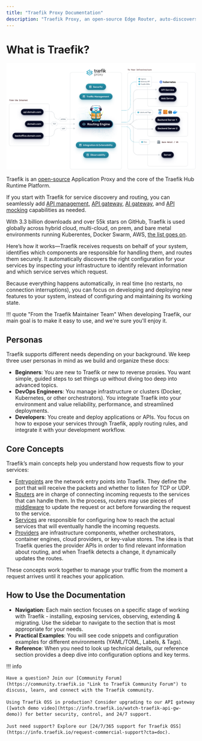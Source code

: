 ```yaml
---
title: "Traefik Proxy Documentation"
description: "Traefik Proxy, an open-source Edge Router, auto-discovers configurations and supports major orchestrators, like Kubernetes. Read the technical documentation."
---
```


# What is Traefik?

![Architecture](assets/img/traefik-architecture.png)

Traefik is an [open-source](https://github.com/traefik/traefik) Application Proxy and the core of the Traefik Hub Runtime Platform.

If you start with Traefik for service discovery and routing, you can seamlessly add [API management](https://traefik.io/solutions/api-management/), [API gateway](https://traefik.io/solutions/api-gateway/), [AI gateway](https://traefik.io/solutions/ai-gateway/), and [API mocking](https://traefik.io/solutions/api-mocking/) capabilities as needed.

With 3.3 billion downloads and over 55k stars on GitHub, Traefik is used globally across hybrid cloud, multi-cloud, on prem, and bare metal environments running Kuberentes, Docker Swarm, AWS, [the list goes on](https://doc.traefik.io/traefik/reference/install-configuration/providers/overview/).

Here’s how it works—Traefik receives requests on behalf of your system, identifies which components are responsible for handling them, and routes them securely. It automatically discovers the right configuration for your services by inspecting your infrastructure to identify relevant information and which service serves which request.

Because everything happens automatically, in real time (no restarts, no connection interruptions), you can focus on developing and deploying new features to your system, instead of configuring and maintaining its working state.

!!! quote "From the Traefik Maintainer Team" 
    When developing Traefik, our main goal is to make it easy to use, and we're sure you'll enjoy it.

## Personas

Traefik supports different needs depending on your background. We keep three user personas in mind as we build and organize these docs:

- **Beginners**: You are new to Traefik or new to reverse proxies. You want simple, guided steps to set things up without diving too deep into advanced topics.
- **DevOps Engineers**: You manage infrastructure or clusters (Docker, Kubernetes, or other orchestrators). You integrate Traefik into your environment and value reliability, performance, and streamlined deployments.
- **Developers**: You create and deploy applications or APIs. You focus on how to expose your services through Traefik, apply routing rules, and integrate it with your development workflow.

## Core Concepts

Traefik’s main concepts help you understand how requests flow to your services:

- [Entrypoints](./reference/install-configuration/entrypoints.md) are the network entry points into Traefik. They define the port that will receive the packets and whether to listen for TCP or UDP.
- [Routers](./reference/routing-configuration/http/router/rules-and-priority.md) are in charge of connecting incoming requests to the services that can handle them. In the process, routers may use pieces of [middleware](./reference/routing-configuration/http/middlewares/overview.md) to update the request or act before forwarding the request to the service.
- [Services](./reference/routing-configuration/http/load-balancing/service.md) are responsible for configuring how to reach the actual services that will eventually handle the incoming requests.
- [Providers](./reference/install-configuration/providers/overview.md) are infrastructure components, whether orchestrators, container engines, cloud providers, or key-value stores. The idea is that Traefik queries the provider APIs in order to find relevant information about routing, and when Traefik detects a change, it dynamically updates the routes.

These concepts work together to manage your traffic from the moment a request arrives until it reaches your application.

## How to Use the Documentation

- **Navigation**: Each main section focuses on a specific stage of working with Traefik - installing, exposing services, observing, extending & migrating. 
Use the sidebar to navigate to the section that is most appropriate for your needs.
- **Practical Examples**: You will see code snippets and configuration examples for different environments (YAML/TOML, Labels, & Tags).
- **Reference**: When you need to look up technical details, our reference section provides a deep dive into configuration options and key terms.

!!! info

    Have a question? Join our [Community Forum](https://community.traefik.io "Link to Traefik Community Forum") to discuss, learn, and connect with the Traefik community.

    Using Traefik OSS in production? Consider upgrading to our API gateway ([watch demo video](https://info.traefik.io/watch-traefik-api-gw-demo)) for better security, control, and 24/7 support.

    Just need support? Explore our [24/7/365 support for Traefik OSS](https://info.traefik.io/request-commercial-support?cta=doc).
